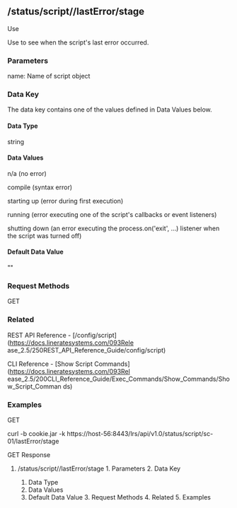 ## /status/script/<name>/lastError/stage

Use

Use to see when the script's last error occurred.

### Parameters

name: Name of script object

### Data Key

The data key contains one of the values defined in Data Values below.

#### Data Type

string

#### Data Values

n/a (no error)

compile (syntax error)

starting up (error during first execution)

running (error executing one of the script's callbacks or event listeners)

shutting down (an error executing the process.on('exit', …) listener when the
script was turned off)

#### Default Data Value

""

### Request Methods

GET

### Related

REST API Reference - [/config/script](https://docs.lineratesystems.com/093Rele
ase_2.5/250REST_API_Reference_Guide/config/script)

CLI Reference - [Show Script Commands](https://docs.lineratesystems.com/093Rel
ease_2.5/200CLI_Reference_Guide/Exec_Commands/Show_Commands/Show_Script_Comman
ds)

### Examples

GET

curl -b cookie.jar -k
https://host-56:8443/lrs/api/v1.0/status/script/sc-01/lastError/stage

GET Response

    
    
     

  1. /status/script/<name>/lastError/stage
    1. Parameters
    2. Data Key
      1. Data Type
      2. Data Values
      3. Default Data Value
    3. Request Methods
    4. Related
    5. Examples

